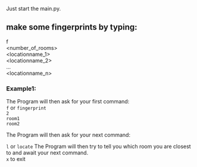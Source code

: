 Just start the main.py.

## make some fingerprints by typing:
f       
<number_of_rooms>   
<locationname_1>     
<locationname_2>    
 ...    
<locationname_n>

### Example1:
The Program will then ask for your first command:   
`f` or `fingerprint`  
`2`   
`room1`  
`room2`     

The Program will then ask for your next command:

`l` or `locate`
The Program will then try to tell you which room you are closest to and await your next command.    
`x` to exit




